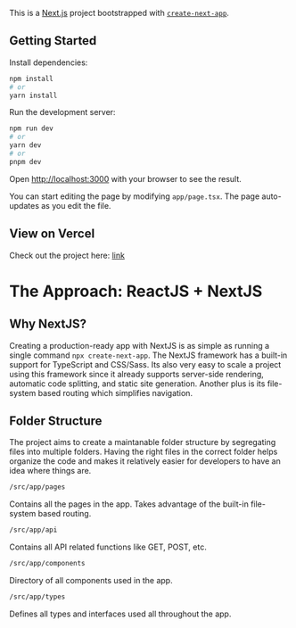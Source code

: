 This is a [Next.js](https://nextjs.org/) project bootstrapped with [`create-next-app`](https://github.com/vercel/next.js/tree/canary/packages/create-next-app).

## Getting Started

Install dependencies:
```bash
npm install
# or
yarn install
```

Run the development server:

```bash
npm run dev
# or
yarn dev
# or
pnpm dev
```

Open [http://localhost:3000](http://localhost:3000) with your browser to see the result.

You can start editing the page by modifying `app/page.tsx`. The page auto-updates as you edit the file.

## View on Vercel

Check out the project here: [link](https://link/)

# The Approach: ReactJS + NextJS

## Why NextJS?

Creating a production-ready app with NextJS is as simple as running a single command `npx create-next-app`. The NextJS framework has a built-in support for TypeScript and CSS/Sass. Its also very easy to scale a project using this framework since it already supports server-side rendering, automatic code splitting, and static site generation. Another plus is its file-system based routing which simplifies navigation.

## Folder Structure

The project aims to create a maintanable folder structure by segregating files into multiple folders. Having the right files in the correct folder helps organize the code and makes it relatively easier for developers to have an idea where things are.

```bash
/src/app/pages
```
Contains all the pages in the app. Takes advantage of the built-in file-system based routing.

```bash
/src/app/api
```
Contains all API related functions like GET, POST, etc.

```bash
/src/app/components
```
Directory of all components used in the app.

```bash
/src/app/types
```
Defines all types and interfaces used all throughout the app.